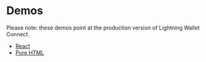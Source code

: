 # Demos

Please note: these demos point at the production version of Lightning Wallet Connect.

- [React](react/README.md)
- [Pure HTML](html/README.md)

